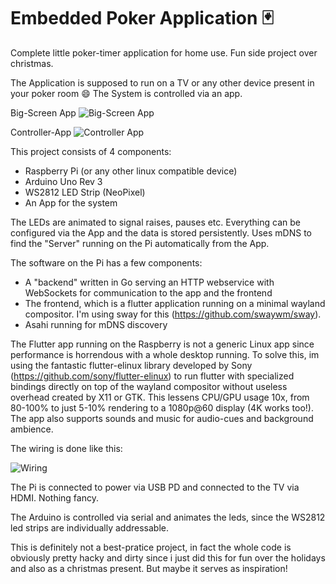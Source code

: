# Embedded Poker Application 🃏

Complete little poker-timer application for home use.
Fun side project over christmas.

The Application is supposed to run on a TV or any other device present in your poker room 😄
The System is controlled via an app.

Big-Screen App
![Big-Screen App](https://github.com/nurjeff/poker_embedded/blob/main/tvapp.gif?raw=true)

Controller-App
![Controller App](https://github.com/nurjeff/poker_embedded/blob/main/app.gif?raw=true)

This project consists of 4 components:
- Raspberry Pi (or any other linux compatible device)
- Arduino Uno Rev 3
- WS2812 LED Strip (NeoPixel)
- An App for the system

The LEDs are animated to signal raises, pauses etc.
Everything can be configured via the App and the data is stored persistently.
Uses mDNS to find the "Server" running on the Pi automatically from the App.

The software on the Pi has a few components:
- A "backend" written in Go serving an HTTP webservice with WebSockets for communication to the app and the frontend
- The frontend, which is a flutter application running on a minimal wayland compositor. I'm using sway for this (https://github.com/swaywm/sway).
- Asahi running for mDNS discovery

The Flutter app running on the Raspberry is not a generic Linux app since performance is horrendous with a whole desktop running. To solve this, im using the fantastic flutter-elinux library developed by Sony (https://github.com/sony/flutter-elinux) to run flutter with specialized bindings directly on top of the wayland compositor without useless overhead created by X11 or GTK. This lessens CPU/GPU usage 10x, from 80-100% to just 5-10% rendering to a 1080p@60 display (4K works too!).
The app also supports sounds and music for audio-cues and background ambience.

The wiring is done like this:

![Wiring](https://github.com/nurjeff/poker_embedded/blob/main/circuit.png?raw=true)

The Pi is connected to power via USB PD and connected to the TV via HDMI. Nothing fancy.

The Arduino is controlled via serial and animates the leds, since the WS2812 led strips are individually addressable.

This is definitely not a best-pratice project, in fact the whole code is obviously pretty hacky and dirty since i just did this for fun over the holidays and also as a christmas present. But maybe it serves as inspiration!